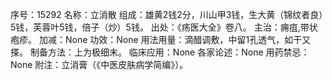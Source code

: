 序号：15292
名称：立消散
组成：雄黄2钱2分，川山甲3钱，生大黄（锦纹者良）5钱，芙蓉叶5钱，倍子（炒）5钱。
出处：《疡医大全》卷八。
主治：痈疽,带状疱疹。
加减：None
功效：None
用法用量：滴醋调敷，中留1孔透气，如干又搽。
制备方法：上为极细末。
临床应用：None
各家论述：None
用药禁忌：None
附注：立消膏（《中医皮肤病学简编》）。
